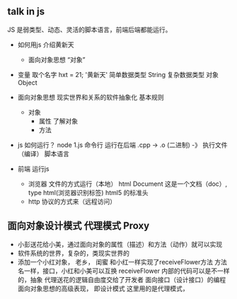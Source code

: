 ## talk in js
  JS 是弱类型、动态、灵活的脚本语言，前端后端都能运行。
- 如何用js 介绍黄新天
  - 面向对象思想
  “对象”
- 变量
  取个名字 hxt = 21;  '黄新天' 简单数据类型 String
  复杂数据类型 对象 Object 
- 面向对象思想 
  现实世界和关系的软件抽象化
  基本规则 
  - 对象
    - 属性 了解对象
    - 方法

- js 如何运行？
  node 1.js 命令行  运行在后端 
  .cpp -> .o (二进制) -》 执行文件 （编译）
  脚本语言 

- 前端 运行js
  - 浏览器  文件的方式运行（本地）
    html Document  
    <!DOCTYPE html>   这是一个文档（doc）, type  html(浏览器识别标签)
    html5 的标准头
  - http 协议的方式来（远程访问）


## 面向对象设计模式 代理模式 Proxy
  - 小彭送花给小美，通过面向对象的属性（描述）和方法（动作）就可以实现
  - 软件系统的世界，复杂的，类现实世界的 
  - 添加一个小红对象， 老乡， 闺蜜
    和小红一样实现了receiveFlower方法
    方法名一样，接口，小红和小美可以互换 
    receiveFlower 内部的代码可以是不一样的，抽象
    代理送花的逻辑自由度交给了开发者
    面向接口（设计接口）的编程 面向对象思想的高级表现， 即设计模式
    这里用的是代理模式，